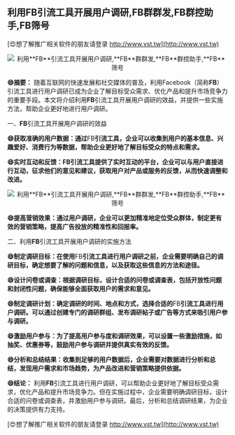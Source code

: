 ## **利用**FB**引流工具开展用户调研,**FB**群群发,**FB**群控助手,**FB**筛号**

[😍想了解推广相关软件的朋友请登录 http://www.vst.tw](http://www.vst.tw)

 <center><img src="https://vst.tw/MP4/tuiguang/png/0.png" alt="利用**FB**引流工具开展用户调研,**FB**群群发,**FB**群控助手,**FB**筛号"></center>

**😄摘要：**
随着互联网的快速发展和社交媒体的普及，利用Facebook（简称**FB**）引流工具进行用户调研已成为企业了解目标受众需求、优化产品和提升市场竞争力的重要手段。本文将介绍利用**FB**引流工具开展用户调研的效益，并提供一些实施方法，帮助企业更好地进行用户调研。

一、**FB**引流工具开展用户调研的效益

**😄获取准确的用户数据：通过**FB**引流工具，企业可以收集到用户的基本信息、兴趣爱好、消费行为等数据，帮助企业更好地了解目标受众的特点和需求。**

**😄实时互动和反馈：**FB**引流工具提供了实时互动的平台，企业可以与用户直接进行互动，征求他们的意见和建议，获取用户对产品或服务的反馈，从而快速调整和改进。**

 <center><img src="https://vst.tw/MP4/tuiguang/png/0.png" alt="利用**FB**引流工具开展用户调研,**FB**群群发,**FB**群控助手,**FB**筛号"></center>

**😄提高营销效果：通过用户调研，企业可以更加精准地定位受众群体，制定更有效的营销策略，提高广告投放的精准性和回报率。**

二、利用**FB**引流工具开展用户调研的实施方法

**😄制定调研目标：在使用**FB**引流工具进行用户调研之前，企业需要明确自己的调研目标，确定想要了解的问题和信息，以及获取这些信息的方法和途径。**

**😄设计问卷或调查：根据调研目标，设计合适的问卷或调查表，包括开放性问题和封闭性问题，确保能够全面获取用户的需求和意见。**

**😄制定调研计划：确定调研的时间、地点和方式，选择合适的**FB**引流工具进行用户调研。可以通过创建专门的调研群组、发布调研帖子或广告等方式来吸引用户参与调研。**

**😄激励用户参与：为了提高用户参与度和调研效果，可以设置一些激励措施，如抽奖、优惠券等，鼓励用户参与调研并提供真实有效的反馈。**

**😄分析和总结结果：收集到足够的用户数据后，企业需要对数据进行分析和总结，发现用户需求和市场趋势，为产品改进和营销策略提供依据。**

**😄结论：**
利用**FB**引流工具进行用户调研，可以帮助企业更好地了解目标受众需求，优化产品和提升市场竞争力。但在实施过程中，企业需要明确调研目标，设计合适的问卷或调查表，并激励用户参与调研。最后，分析和总结调研结果，为企业的决策提供有力支持。

[😍想了解推广相关软件的朋友请登录 http://www.vst.tw](http://www.vst.tw)



